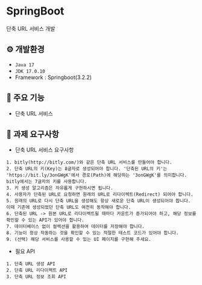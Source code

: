 # SpringBoot
단축 URL 서비스 개발


## ⚙️ 개발환경
- `Java 17`
- `JDK 17.0.10`
- Framework : Springboot(3.2.2)


## 📌 주요 기능
- 단축 URL 서비스


## 🎯 과제 요구사항

- 단축 URL 서비스 요구사항
```
1. bitly(http://bitly.com/)와 같은 단축 URL 서비스를 만들어야 합니다.
2. 단축 URL의 키(Key)는 8글자로 생성되어야 합니다. '단축된 URL의 키'는 'https://bit.ly/3onGWgK'에서 경로(Path)에 해당하는 '3onGWgK'를 의미합니다. bitly에서는 7글자의 키를 사용합니다.
3. 키 생성 알고리즘은 자유롭게 구현하시면 됩니다.
4. 사용자가 단축된 URL로 요청하면 원래의 URL로 리다이렉트(Redirect) 되어야 합니다.
5. 원래의 URL로 다시 단축 URL을 생성해도 항상 새로운 단축 URL이 생성되어야 합니다. 이때 기존에 생성되었던 단축 URL도 여전히 동작해야 합니다.
6. 단축된 URL -> 원본 URL로 리다이렉트될 때마다 카운트가 증가되어야 하고, 해당 정보를 확인할 수 있는 API가 있어야 합니다.
7. 데이터베이스 없이 컬렉션을 활용하여 데이터를 저장해야 합니다.
8. 기능이 정상 작동하는 것을 확인할 수 있는 적절한 테스트 코드가 있어야 합니다.
9. (선택) 해당 서비스를 사용할 수 있는 UI 페이지를 구현해 주세요.
```


- 필요 API
```
1. 단축 URL 생성 API
2. 단축 URL 리다이렉트 API
3. 단축 URL 정보 조회 API
